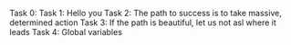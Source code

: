 Task 0: <o>
Task 1: Hello you
Task 2: The path to success is to take massive, determined action
Task 3: If the path is beautiful, let us not asl where it leads
Task 4: Global variables
